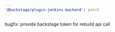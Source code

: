 ```yaml
---
'@backstage/plugin-jenkins-backend': patch
---
```


bugfix: provide backstage token for rebuild api call
